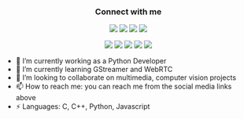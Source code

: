 <h3 align="center">Connect with me</h3>
<p align="center">
   <a href= "https://www.linkedin.com/in/cartovarc/"><img src="https://img.shields.io/badge/linkedin-%230077B5.svg?style=for-the-badge&logo=linkedin&logoColor=white"/></a>
   <a href= "https://medium.com/@cartovarc"><img src="https://img.shields.io/badge/Medium-12100E?style=for-the-badge&logo=medium&logoColor=white"/></a>
   <a href= "https://twitter.com/cartovarc"><img src="https://img.shields.io/badge/TWITTER-%231DA1F2.svg?style=for-the-badge&logo=Twitter&logoColor=white"/></a>
   <a href= "https://www.youtube.com/channel/UCED79TelBGrG7guDFqD8qBA"><img src="https://img.shields.io/badge/YOUTUBE-%23FF0000.svg?style=for-the-badge&logo=YouTube&logoColor=white"/></a>
</p>
<p>

<p align="center">
   <img src="https://views.whatilearened.today/views/github/cartovarc/views.svg"/>
   <a href="https://github.com/cartovarc?tab=followers"><img src="https://img.shields.io/github/followers/cartovarc?color=%234CC61E&label=GitHub%20Followers%20%3A"/></a>
   <a href="https://github.com/cartovarc?tab=repositories"><img src="https://badges.frapsoft.com/os/v2/open-source.svg?v=103"/></a>
   <a href="mailto:cartovarc@gmail.com?subject=[Github] Ask me anything&body=Hello Carlos, I am sending this after seeing your Github Profile"><img src="https://img.shields.io/badge/Ask%20me-anything-1abc9c.svg"/></a>
   <img src="https://img.shields.io/badge/OS-macOS-black"/>
</p>
</p>

- 🔭 I’m currently working as a Python Developer
- 🌱 I’m currently learning GStreamer and WebRTC
- 👯 I’m looking to collaborate on multimedia, computer vision projects
- 📫 How to reach me: you can reach me from the social media links above
- ⚡ Languages: C, C++, Python, Javascript

